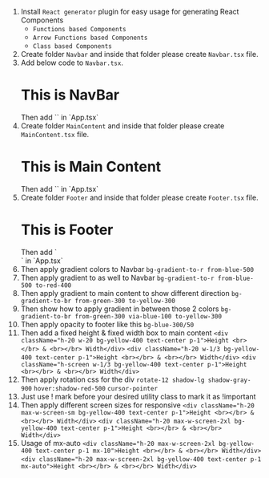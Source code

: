 1. Install `React generator` plugin for easy usage for generating React Components
    * `Functions based Components`
    * `Arrow Functions based Components`
    * `Class based Components`
2. Create folder `Navbar` and inside that folder please create `Navbar.tsx` file.
3. Add below code to `Navbar.tsx`.
    <div className="p-2 bg-blue-300">
        <h1 className="text-1xl text-tertiary text-center">This is NavBar</h1>
    </div>
    Then add `<Navbar>` in `App.tsx`
4. Create folder `MainContent` and inside that folder please create `MainContent.tsx` file.
    <div className="md:px12 p-4 max-2x1 mx-auto pt-28 pb-28 bg-amber-100">
        <h1 className="text-tertiary text-center">This is Main Content</h1>
    </div>
    Then add `<MainContent/>` in `App.tsx`
5. Create folder `Footer` and inside that folder please create `Footer.tsx` file.
    <div className="p-2 bg-blue-300">
        <h1 className="text-1xl text-tertiary text-center">This is Footer</h1>
    </div>
    Then add `<Footer/>` in `App.tsx`
6. Then apply gradient colors to Navbar
    `bg-gradient-to-r from-blue-500`
7. Then apply gradient to as well to Navbar
    `bg-gradient-to-r from-blue-500 to-red-400`
8. Then apply gradient to main content to show different direction
    `bg-gradient-to-br from-green-300 to-yellow-300`
9. Then show how to apply gradient in between those 2 colors
    `bg-gradient-to-br from-green-300 via-blue-100 to-yellow-300`
10. Then apply opacity to footer like this
    `bg-blue-300/50`
11. Then add a fixed height & fixed width box to main content
    `<div className="h-20 w-20 bg-yellow-400 text-center p-1">Height <br></br> & <br></br> Width</div>`
    `<div className="h-20 w-1/3 bg-yellow-400 text-center p-1">Height <br></br> & <br></br> Width</div>`
    `<div className="h-screen w-1/3 bg-yellow-400 text-center p-1">Height <br></br> & <br></br> Width</div>`
12. Then apply rotation css for the div
    `rotate-12 shadow-lg shadow-gray-900`
    `hover:shadow-red-500`
    `cursor-pointer`
13. Just use ! mark before your desired utility class to mark it as !important
14. Then apply different screen sizes for responsive
    `<div className="h-20 max-w-screen-sm bg-yellow-400 text-center p-1">Height <br></br> & <br></br> Width</div>`
    `<div className="h-20 max-w-screen-2xl bg-yellow-400 text-center p-1">Height <br></br> & <br></br> Width</div>`
15. Usage of mx-auto
    `<div className="h-20 max-w-screen-2xl bg-yellow-400 text-center p-1 mx-10">Height <br></br> & <br></br> Width</div>`
    `<div className="h-20 max-w-screen-2xl bg-yellow-400 text-center p-1 mx-auto">Height <br></br> & <br></br> Width</div>`